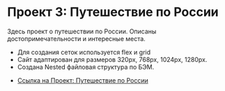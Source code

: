 # Проект 3: Путешествие по России


Здесь проект о путешествии по России.
Описаны достопримечательности и интересные места.

- Для создания сеток используется flex и grid
- Сайт адаптирован для размеров 320px, 768px, 1024px, 1280px.
- Создана Nested файловая структура по БЭМ.


* [Ссылка на Проект: Путешествие по России](https://sashadobryak.github.io/russian-travel/index.html)
